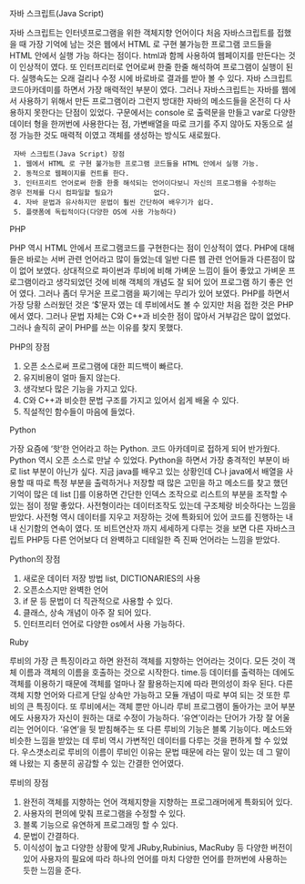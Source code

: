  자바 스크립트(Java Script)
 
 자바 스크립트는 인터넷프로그램을 위한 객체지향 언어이다 처음 자바스크립트를 접했을 때 가장 기억에 남는 것은 웹에서 HTML 로 구현 불가능한 프로그램 코드들을 HTML 안에서 실행 가능 하다는 점이다. html과 함께 사용하여 웹페이지를 만든다는 것이 인상적이 였다. 또
인터프리터로 언어로써 한줄 한줄 해석하여 프로그램이 실행이 된다. 실행속도는 오래 걸리나 수정 시에 바로바로 결과를 받아 볼 수 있다. 자바 스크립트 코드아카데미를 하면서 가장 매력적인 부분이 였다. 그러나 자바스크립트는 자바를 웹에서 사용하기 위해서 만든 프로그램이라 그런지 방대한 자바의 메소드들을 온전히 다 사용하지 못한다는 단점이 있었다. 구문에서는 console 로 출력문을 만들고 var로 다양한 데이터 형을 한꺼번에 사용한다는 점, 가변배열을 따로 크기를 주지 않아도 자동으로 설정 가능한 것도 매력적 이였고 객체를 생성하는 방식도 새로웠다.


     자바 스크립트(Java Script) 장점 
     1. 웹에서 HTML 로 구현 불가능한 프로그램 코드들을 HTML 안에서 실행 가능.
     2. 동적으로 웹페이지를 컨트롤 한다.
     3. 인터프리트 언어로써 한줄 한줄 해석되는 언어이다보니 자신의 프로그램을 수정하는 	경우 전체를 다시 컴파일할 필요가          없다.
     4. 자바 문법과 유사하지만 문법이 훨씬 간단하여 배우기가 쉽다.
     5. 플랫폼에 독립적이다(다양한 OS에 사용 가능하다)


 PHP
 
PHP 역시 HTML 안에서 프로그램코드를 구현한다는 점이 인상적이 였다.  PHP에 대해 들은 바로는 서버 관련 언어라고 많이 들었는데 일반 다른 웹 관련 언어들과 다른점이 많이 없어 보였다. 상대적으로 파이썬과 루비에 비해 가벼운 느낌이 들어 좋았고 가벼운 프로그램이라고 생각되었던 것에 비해 객체의 개념도 잘 되어 있어 프로그램 하기 좋은 언어 였다. 그러나 좀더 무거운 프로그램을 짜기에는 무리가 있어 보였다. PHP를 하면서 가장 당황 스러웠던 것은 ‘$’문자 였는 데 루비에서도 볼 수 있지만 처음 접한 것은 PHP에서 였다. 그러나 문법 자체는 C와 C++과 비슷한 점이 많아서 거부감은 많이 없었다. 그러나 솔직히 굳이 PHP를 쓰는 이유를 찾지 못했다.


PHP의 장점

1. 오픈 소스로써 프로그램에 대한 피드백이 빠르다.
2. 유지비용이 얼마 들지 않는다.
3. 생각보다 많은 기능을 가지고 있다.
4. C와 C++과 비슷한 문법 구조를 가지고 있어서 쉽게 배울 수 있다.
5. 직설적인 함수들이 마음에 들었다.





Python

가장 요즘에 ‘핫’한 언어라고 하는 Python. 코드 아카데미로 접하게 되어 반가웠다. Python 역시 오픈 소스로 만날 수 있었다. Python을 하면서 가장 충격적인 부분이 바로 list 부분이 아닌가 싶다. 지금 java를 배우고 있는 상황인데 C나 java에서 배열을 사용할 때 따로 특정 부분을 출력하거나 저장할 때 많은 고민을 하고 메소드를 찾고 했던 기억이 많은 데 list []를 이용하면 간단한 인덱스 조작으로 리스트의 부분을 조작할 수 있는 점이 정말 좋았다. 사전형이라는 데이터조작도 있는데 구조체랑 비슷하다는 느낌을 받았다. 사전형 역시 데이터를 지우고 저장하는 것에 특화되어 있어 코드를 진행하는 내내 신기함의 연속이 였다. 또 비트연산자 까지 세세하게 다루는 것을 보면 다른 자바스크립트 PHP등 다른 언어보다 더 완벽하고 디테일한 즉 진짜 언어라는 느낌을 받았다.

Python의 장점

1. 새로운 데이터 저장 방법 list, DICTIONARIES의 사용
2. 오픈소스지만 완벽한 언어
3. if 문 등 문법이 더 직관적으로 사용할 수 있다.
4. 클래스, 상속 개념이 아주 잘 되어 있다.
5. 인터프리터 언어로 다양한 os에서 사용 가능하다.

Ruby

 루비의 가장 큰 특징이라고 하면 완전히 객체를 지향하는 언어라는 것이다. 모든 것이 객체 이름과 객체의 이름을 호출하는 것으로 시작한다. time.등 데이터를 출력하는 데에도 객체를 이용하기 때문에 객체를 얼마나 잘 활용하는지에 따라 편의성이 좌우 된다. 다른 객체 지향 언어와 다르게 단일 상속만 가능하고 모듈 개념이 따로 부여 되는 것 또한 루비의 큰 특징이다. 또 루비에서는 객체 뿐만 아니라 루비 프로그램이 돌아가는 코어 부분에도 사용자가 자신이 원하는 대로 수정이 가능하다. ‘유연’이라는 단어가 가장 잘 어울리는 언어이다. ‘유연’을 뒷 받침해주는 또 다른 루비의 기능은 블록 기능이다. 메소드와 비슷한 느낌을 받았는 데 루비 역시 가변적인 데이터를 다루는 것을 편하게 할 수 있었다. 우스갯소리로 루비의 이름이 루비인 이유는 문법 때문에 라는 말이 있는 데 그 말이 왜 나왔는 지 충분히 공감할 수 있는 간결한 언어였다.
 
루비의 장점

1. 완전히 객체를 지향하는 언어 객체지향을 지향하는 프로그래머에게 특화되어 있다.
2. 사용자의 편의에 맞춰 프로그램을 수정할 수 있다.
3. 블록 기능으로 유연하게 프로그래밍 할 수 있다.
4. 문법이 간결하다.
5. 이식성이 높고 다양한 상황에 맞게 JRuby,Rubinius, MacRuby 등 다양한 버전이 있어 사용자의 필요에 따라 하나의 언어를 마치 다양한 언어를 한꺼번에 사용하는 듯한 느낌을 준다.
